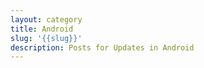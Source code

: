 ```yaml
---
layout: category
title: Android
slug: '{{slug}}'
description: Posts for Updates in Android
---
```


